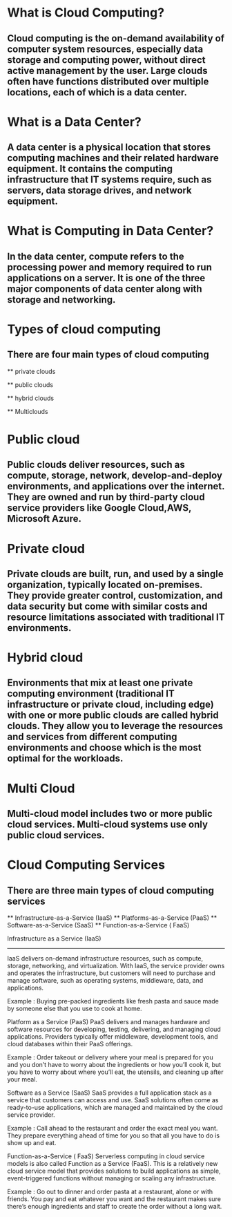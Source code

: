 # What is Cloud Computing?
## Cloud computing is the on-demand availability of computer system resources, especially data storage and computing power, without direct active management by the user. Large clouds often have functions distributed over multiple locations, each of which is a data center.


# What is a Data Center?
## A data center is a physical location that stores computing machines and their related hardware equipment. It contains the computing infrastructure that IT systems require, such as servers, data storage drives, and network equipment.


# What is Computing in Data Center?
## In the data center, compute refers to the processing power and memory required to run applications on a server. It is one of the three major components of data center along with storage and networking.

# Types of cloud computing
## There are four main types of cloud computing

** private clouds

** public clouds

** hybrid clouds

** Multiclouds


# Public cloud
## Public clouds deliver resources, such as compute, storage, network, develop-and-deploy environments, and applications over the internet. They are owned and run by third-party cloud service providers like Google Cloud,AWS, Microsoft Azure.

# Private cloud
## Private clouds are built, run, and used by a single organization, typically located on-premises. They provide greater control, customization, and data security but come with similar costs and resource limitations associated with traditional IT environments.

# Hybrid cloud
## Environments that mix at least one private computing environment (traditional IT infrastructure or private cloud, including edge) with one or more public clouds are called hybrid clouds. They allow you to leverage the resources and services from different computing environments and choose which is the most optimal for the workloads. 

# Multi Cloud
## Multi-cloud model includes two or more public cloud services. Multi-cloud systems use only public cloud services.



# Cloud Computing Services
## There are three main types of cloud computing services
** Infrastructure-as-a-Service (IaaS)
** Platforms-as-a-Service (PaaS)
** Software-as-a-Service (SaaS)
** Function-as-a-Service ( FaaS)



Infrastructure as a Service (IaaS)
*******************************************
IaaS delivers on-demand infrastructure resources, such as compute, storage, networking, and virtualization. With IaaS, the service provider owns and operates the infrastructure, but customers will need to purchase and manage software, such as operating systems, middleware, data, and applications.

Example : Buying pre-packed ingredients like fresh pasta and sauce made by someone else that you use to cook at home. 

Platform as a Service (PaaS)
PaaS delivers and manages hardware and software resources for developing, testing, delivering, and managing cloud applications. Providers typically offer middleware, development tools, and cloud databases within their PaaS offerings.

Example : Order takeout or delivery where your meal is prepared for you and you don’t have to worry about the ingredients or how you’ll cook it, but you have to worry about where you’ll eat, the utensils, and cleaning up after your meal.  

Software as a Service (SaaS)
SaaS provides a full application stack as a service that customers can access and use. SaaS solutions often come as ready-to-use applications, which are managed and maintained by the cloud service provider.

Example : Call ahead to the restaurant and order the exact meal you want. They prepare everything ahead of time for you so that all you have to do is show up and eat.

Function-as-a-Service ( FaaS)
Serverless computing in cloud service models is also called Function as a Service (FaaS). This is a relatively new cloud service model that provides solutions to build applications as simple, event-triggered functions without managing or scaling any infrastructure.

Example : Go out to dinner and order pasta at a restaurant, alone or with friends. You pay and eat whatever you want and the restaurant makes sure there’s enough ingredients and staff to create the order without a long wait.








